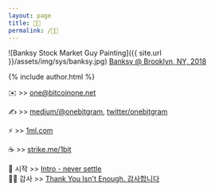 ```yaml
---
layout: page
title: 👨🏻
permalink: /👨🏻
---
```


![Banksy Stock Market Guy Painting]({{ site.url }}/assets/img/sys/banksy.jpg)
[Banksy @ Brooklyn, NY, 2018](https://www.banksy.co.uk/)

{% include author.html %}

✉️ >> <one@bitcoinone.net>

✍️ >> [medium/@onebitgram](http://medium.com/@onebitgram), [twitter/onebitgram](http://twitter.com/onebitgram)

⚡️ >> [1ml.com](https://1ml.com/node/0246344c2ff83905bf5b9847f50385f85834df595faedb3983bb97112dd6b8c52d)

☕️ >> [strike.me/1bit](https://strike.me/1bit)

🏁 시작 >> [Intro - never settle](https://bitcoinone.net/etc/2021/what.html)<br>
🙇🏻‍ 감사 >> [Thank You Isn't Enough. 감사합니다](https://bitcoinone.net/etc/2021/thank-twitter.html)

